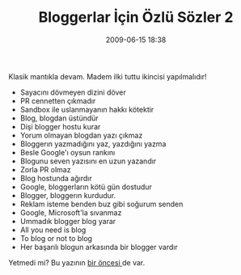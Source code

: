 ﻿---
layout: post
title: Bloggerlar &#304;&ccedil;in &#214;zl&uuml; S&#246;zler 2
date: 2009-06-15 18:38
comments: true
categories: []
---
Klasik mantıkla devam. Madem ilki tuttu ikincisi yapılmalıdır!
<ul>
	<li>Sayacını dövmeyen dizini döver</li>
	<li>PR cennetten çıkmadır</li>
	<li>Sandbox ile uslanmayanın hakkı kötektir</li>
	<li>Blog, blogdan üstündür</li>
	<li>Dişi blogger hostu kurar</li>
	<li>Yorum olmayan blogdan yazı çıkmaz</li>
	<li>Bloggerın yazmadığını yaz, yazdığını yazma</li>
	<li>Besle Google'ı oysun rankını</li>
	<li>Blogunu seven yazısını en uzun yazandır</li>
	<li>Zorla PR olmaz</li>
	<li>Blog hostunda ağırdır</li>
	<li>Google, bloggerların kötü gün dostudur</li>
	<li>Blogger, bloggerın kurdudur.</li>
	<li>Reklam isteme benden buz gibi soğurum senden</li>
	<li>Google, Microsoft'la sıvanmaz</li>
	<li>Ummadık blogger blog yarar</li>
	<li>All you need is blog</li>
	<li>To blog or not to blog</li>
	<li>Her başarılı blogun arkasında bir blogger vardır</li>
</ul>
Yetmedi mi? Bu yazının <a href="http://onurbaykal.com.tr/hayatsal/bloggerlar-icin-ozlu-sozler">bir öncesi </a>de var.
